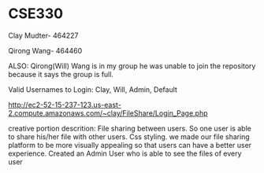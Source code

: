 # CSE330
Clay Mudter- 464227

Qirong Wang- 464460

ALSO: Qirong(Will) Wang is in my group he was unable to join the repository because it says the group is full. 

Valid Usernames to Login: Clay, Will, Admin, Default

http://ec2-52-15-237-123.us-east-2.compute.amazonaws.com/~clay/FileShare/Login_Page.php

creative portion descrition:
File sharing between users. So one user is able to share his/her file with other users. 
Css styling. we made our file sharing platform to be more visually appealing so that users can have a better user experience.
Created an Admin User who is able to see the files of every user
